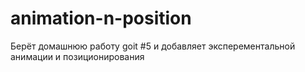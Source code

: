 # animation-n-position
Берёт домашнюю работу goit #5 и добавляет эксперементальной анимации и позиционирования
